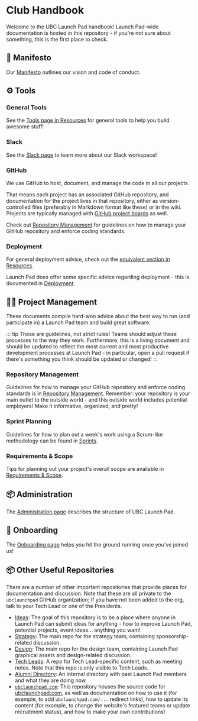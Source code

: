# Club Handbook

Welcome to the UBC Launch Pad handbook! Launch Pad-wide documentation is hosted in this repository - if you're not sure
about something, this is the first place to check.

## 🔖 Manifesto

Our [Manifesto](manifesto.md) outlines our vision and code of conduct.

## ⚙️ Tools

### General Tools

See the [Tools page in Resources](../../resources/tools.md) for general tools to help you build awesome stuff!

### Slack

See the [Slack page](./tools/slack.md) to learn more about our Slack workspace!

### GitHub

We use GitHub to host, document, and manage the code in all our projects.

That means each project has an associated GitHub repository, and documentation for the project lives in that
repository, either as version-controlled files (preferably in Markdown format
like these) or in the wiki. Projects are typically managed with
[GitHub project boards](https://help.github.com/articles/about-project-boards/)
as well.

Check out [Repository Management](./repositories.md) for guidelines on how to manage your GitHub repository and enforce coding standards.

### Deployment

For general deployment advice, check out the [equivalent section in Resources](/resources/deployment.md).

Launch Pad does offer some specific advice regarding deployment - this is documented in [Deployment](./tools/deployment.md).

## 👨‍💼 Project Management

These documents compile hard-won advice about the best way to run (and participate in) a Launch Pad team and build great software.

::: tip
These are guidelines, not strict rules! Teams should adjust these processes
to the way they work. Furthermore, this is a living document and should be
updated to reflect the most current and most productive development processes at
Launch Pad - in particular, open a pull request if there's something you think
should be updated or changed!
:::

### Repository Management

Guidelines for how to manage your GitHub repository and enforce coding standards
is in [Repository Management](./project-management/repositories.md). Remember: your
repository is your main outlet to the outside world - and this outside world
includes potential employers! Make it informative, organized, and pretty!

### Sprint Planning

Guidelines for how to plan out a week's work using a Scrum-like methodology can
be found in [Sprints](./project-management/sprints.md).

### Requirements & Scope

Tips for planning out your project's overall scope are available in
[Requirements & Scope](./project-management/requirements.md).

## 📦 Administration

The [Administration page](administration.md) describes the structure of UBC Launch Pad.

## 🚀 Onboarding

The [Onboarding page](onboarding.md) helps you hit the ground running once you've joined us!

## 📦 Other Useful Repositories

There are a number of other important repositories that provide places
for documentation and discussion. Note that these are all private to
the `ubclaunchpad` GitHub organization; if you have not been added to
the org, talk to your Tech Lead or one of the Presidents.

* [Ideas](https://github.com/ubclaunchpad/ideas): The goal of this repository is
  to be a place where anyone in Launch Pad can submit ideas for anything - how
  to improve Launch Pad, potential projects, event ideas... anything you want!
* [Strategy](https://github.com/ubclaunchpad/strategy): The main repo for the
  strategy team, containing sponsorship-related discussion.
* [Design](https://github.com/ubclaunchpad/design): The main repo for the design
  team, containing Launch Pad graphical assets and design-related discussion.
* [Tech Leads](https://github.com/ubclaunchpad/tech-leads): A repo for Tech
  Lead-specific content, such as meeting notes. Note that this repo is only
  visible to Tech Leads.
* [Alumni Directory](https://github.com/ubclaunchpad/alumni-directory): An
  internal directory with past Launch Pad members and what they are doing now.
* [`ubclaunchpad.com`](https://github.com/ubclaunchpad/ubclaunchpad.com): This
  repository houses the source code for [ubclaunchpad.com](https://ubclaunchpad.com),
  as well as documentation on how to use it (for example, to add `ubclaunchpad.com/...`
  redirect links), how to update its content (for example, to change the website's
  featured teams or update recruitment status), and how to make your own contributions!
